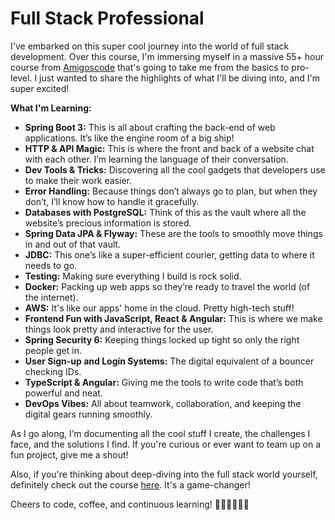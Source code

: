 # Full Stack Professional

I've embarked on this super cool journey into the world of full stack development. Over this course, I'm immersing myself in a massive 55+ hour course from [Amigoscode](https://amigoscode.com/p/full-stack-professional) that's going to take me from the basics to pro-level. I just wanted to share the highlights of what I'll be diving into, and I'm super excited!

**What I'm Learning:**

- **Spring Boot 3:** This is all about crafting the back-end of web applications. It’s like the engine room of a big ship!
- **HTTP & API Magic:** This is where the front and back of a website chat with each other. I’m learning the language of their conversation.
- **Dev Tools & Tricks:** Discovering all the cool gadgets that developers use to make their work easier.
- **Error Handling:** Because things don’t always go to plan, but when they don’t, I’ll know how to handle it gracefully.
- **Databases with PostgreSQL:** Think of this as the vault where all the website’s precious information is stored.
- **Spring Data JPA & Flyway:** These are the tools to smoothly move things in and out of that vault.
- **JDBC:** This one’s like a super-efficient courier, getting data to where it needs to go.
- **Testing:** Making sure everything I build is rock solid.
- **Docker:** Packing up web apps so they’re ready to travel the world (of the internet).
- **AWS:** It's like our apps' home in the cloud. Pretty high-tech stuff!
- **Frontend Fun with JavaScript, React & Angular:** This is where we make things look pretty and interactive for the user.
- **Spring Security 6:** Keeping things locked up tight so only the right people get in.
- **User Sign-up and Login Systems:** The digital equivalent of a bouncer checking IDs.
- **TypeScript & Angular:** Giving me the tools to write code that’s both powerful and neat.
- **DevOps Vibes:** All about teamwork, collaboration, and keeping the digital gears running smoothly.

As I go along, I’m documenting all the cool stuff I create, the challenges I face, and the solutions I find. If you're curious or ever want to team up on a fun project, give me a shout!

Also, if you're thinking about deep-diving into the full stack world yourself, definitely check out the course [here](https://amigoscode.com/p/full-stack-professional). It's a game-changer!

Cheers to code, coffee, and continuous learning! 🚀👩‍💻👨‍💻🎉
